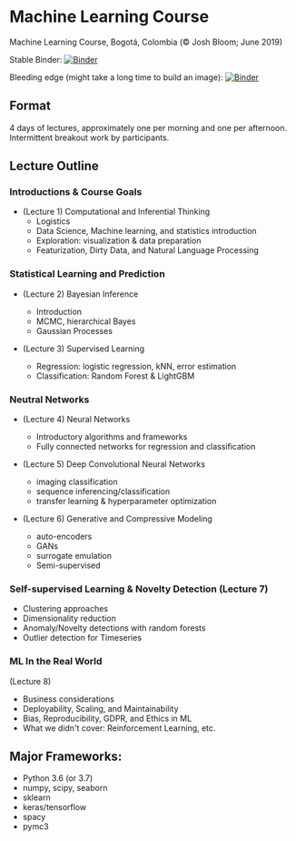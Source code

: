 # Machine Learning Course

Machine Learning Course, Bogotá, Colombia  (&copy; Josh Bloom; June 2019)

Stable Binder:
[![Binder](https://mybinder.org/badge_logo.svg)](https://mybinder.org/v2/gh/profjsb/ml_course/c209b1b23062f680520b29060f605a52b0d5f087)

Bleeding edge (might take a long time to build an image):
[![Binder](https://mybinder.org/badge.svg)](https://mybinder.org/v2/gh/profjsb/ml_course/master)


## Format 

4 days of lectures, approximately one per morning and one per afternoon. Intermittent breakout work by participants.

## Lecture Outline 

### Introductions & Course Goals

* (Lecture 1) Computational and Inferential Thinking
   * Logistics
   * Data Science, Machine learning, and statistics introduction
   * Exploration: visualization & data preparation
   * Featurization,  Dirty Data, and Natural Language Processing

### Statistical Learning and Prediction

* (Lecture 2) Bayesian Inference
   * Introduction
   * MCMC, hierarchical Bayes
   * Gaussian Processes
    	
* (Lecture 3) Supervised Learning
   * Regression: logistic regression, kNN, error estimation 
   * Classification: Random Forest & LightGBM

### Neutral Networks
* (Lecture 4) Neural Networks
   * Introductory algorithms and frameworks
   * Fully connected networks for regression and classification
  
* (Lecture 5) Deep Convolutional Neural Networks
   * imaging classification
   * sequence inferencing/classification
   * transfer learning & hyperparameter optimization
   
* (Lecture 6) Generative and Compressive Modeling
   * auto-encoders
   * GANs
   * surrogate emulation
   * Semi-supervised

### Self-supervised Learning & Novelty Detection (Lecture 7)
   * Clustering approaches
   * Dimensionality reduction
   * Anomaly/Novelty detections with random forests
   * Outlier detection for Timeseries

### ML In the Real World

(Lecture 8) 

* Business considerations
* Deployability, Scaling, and Maintainability
* Bias, Reproducibility, GDPR, and Ethics in ML
* What we didn't cover: Reinforcement Learning, etc.

## Major Frameworks:
  * Python 3.6 (or 3.7)
  * numpy, scipy, seaborn
  * sklearn
  * keras/tensorflow
  * spacy
  * pymc3
 
